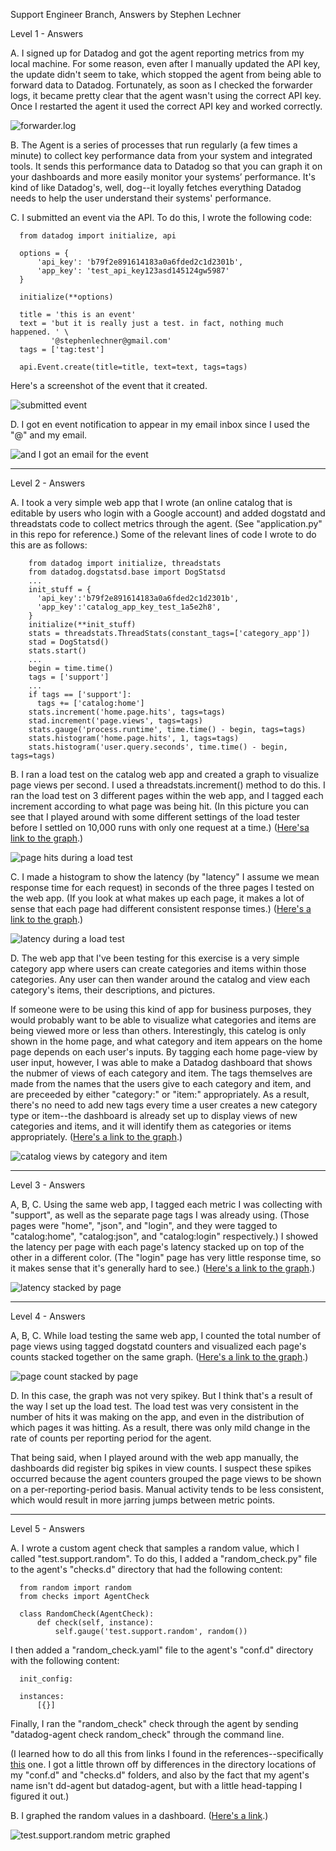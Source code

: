 Support Engineer Branch, Answers by Stephen Lechner


Level 1 - Answers

  A. I signed up for Datadog and got the agent reporting metrics from my local machine. For some reason, even after I manually updated the API key, the update didn't seem to take, which stopped the agent from being able to forward data to Datadog. Fortunately, as soon as I checked the forwarder logs, it became pretty clear that the agent wasn't using the correct API key. Once I restarted the agent it used the correct API key and worked correctly.
  
  ![forwarder.log](https://cloud.githubusercontent.com/assets/12688271/11882907/70251712-a4dd-11e5-9a39-f76f36d1d0b2.png "Forwarder logs!")

  B. The Agent is a series of processes that run regularly (a few times a minute) to collect key performance data from your system and integrated tools. It sends this performance data to Datadog so that you can graph it on your dashboards and more easily monitor your systems’ performance. It's kind of like Datadog's, well, dog--it loyally fetches everything Datadog needs to help the user understand their systems' performance. 
  
  C. I submitted an event via the API. To do this, I wrote the following code:
  
      from datadog import initialize, api
    
      options = {
          'api_key': 'b79f2e891614183a0a6fded2c1d2301b',
          'app_key': 'test_api_key123asd145124gw5987'
      }
      
      initialize(**options)
      
      title = 'this is an event'
      text = 'but it is really just a test. in fact, nothing much happened. ' \
             '@stephenlechner@gmail.com'
      tags = ['tag:test']
      
      api.Event.create(title=title, text=text, tags=tags)
  
  Here's a screenshot of the event that it created.
  
  ![submitted event](https://cloud.githubusercontent.com/assets/12688271/11882944/9f2fbca6-a4dd-11e5-9f5e-18f68cfbe15e.png "I submitted an event via the API!")
  
  D. I got en event notification to appear in my email inbox since I used the "@" and my email.
  
  ![and I got an email for the event](https://cloud.githubusercontent.com/assets/12688271/11882947/a31c6f3a-a4dd-11e5-9577-3dbfe913a59c.png "And I got an email for the event!")
  
___
  
Level 2 - Answers
  
  A. I took a very simple web app that I wrote (an online catalog that is editable by users who login with a Google account) and added dogstatd and threadstats code to collect metrics through the agent. (See "application.py" in this repo for reference.) Some of the relevant lines of code I wrote to do this are as follows:

        from datadog import initialize, threadstats
        from datadog.dogstatsd.base import DogStatsd
        ...
        init_stuff = {
          'api_key':'b79f2e891614183a0a6fded2c1d2301b',
          'app_key':'catalog_app_key_test_1a5e2h8',
        }
        initialize(**init_stuff)
        stats = threadstats.ThreadStats(constant_tags=['category_app'])
        stad = DogStatsd()
        stats.start()
        ...
        begin = time.time()
        tags = ['support']
        ...
        if tags == ['support']:
          tags += ['catalog:home']
        stats.increment('home.page.hits', tags=tags)
        stad.increment('page.views', tags=tags)
        stats.gauge('process.runtime', time.time() - begin, tags=tags)
        stats.histogram('home.page.hits', 1, tags=tags)
        stats.histogram('user.query.seconds', time.time() - begin, tags=tags)
  
  B. I ran a load test on the catalog web app and created a graph to visualize page views per second. I used a threadstats.increment() method to do this. I ran the load test on 3 different pages within the web app, and I tagged each increment according to what page was being hit. (In this picture you can see that I played around with some different settings of the load tester before I settled on 10,000 runs with only one request at a time.) ([Here'sa link to the graph](https://app.datadoghq.com/dash/87624/testdashboard1?live=true&page=0&is_auto=false&from_ts=1450391365376&to_ts=1450394965376&tile_size=m&fullscreen=69915825).)
  
  ![page hits during a load test](https://cloud.githubusercontent.com/assets/12688271/11882962/b6b380a6-a4dd-11e5-9b54-3e19c96a4da2.png "page hit counts during a load test")
  
  C. I made a histogram to show the latency (by "latency" I assume we mean response time for each request) in seconds of the three pages I tested on the web app. (If you look at what makes up each page, it makes a lot of sense that each page had different consistent response times.) ([Here's a link to the graph](https://app.datadoghq.com/dash/87624/testdashboard1?live=true&page=0&is_auto=false&from_ts=1450390898013&to_ts=1450394498013&tile_size=m&fullscreen=69982587).)
  
  ![latency during a load test](https://cloud.githubusercontent.com/assets/12688271/11884943/49c91df8-a4eb-11e5-8443-f85a78b575a4.png "latency during a load test")
  
  D. The web app that I've been testing for this exercise is a very simple category app where users can create categories and items within those categories. Any user can then wander around the catalog and view each category's items, their descriptions, and pictures.
  
  If someone were to be using this kind of app for business purposes, they would probably want to be able to visualize what categories and items are being viewed more or less than others. Interestingly, this catelog is only shown in the home page, and what category and item appears on the home page depends on each user's inputs. By tagging each home page-view by user input, however, I was able to make a Datadog dashboard that shows the nubmer of views of each category and item. The tags themselves are made from the names that the users give to each category and item, and are preceeded by either "category:" or "item:" appropriately. As a result, there's no need to add new tags every time a user creates a new category type or item--the dashboard is already set up to display views of new categories and items, and it will identify them as categories or items appropriately. 
  ([Here's a link to the graph](https://app.datadoghq.com/dash/87624/testdashboard1?live=true&page=0&is_auto=false&from_ts=1450367730855&to_ts=1450454130855&tile_size=m&fullscreen=70053119).)
  
  ![catalog views by category and item](https://cloud.githubusercontent.com/assets/12688271/11901462/bd06eadc-a579-11e5-8c6c-22c416464a68.png "catalog views by category and item")
  
___
  
Level 3 - Answers

  A, B, C. Using the same web app, I tagged each metric I was collecting with "support", as well as the separate page tags I was already using. (Those pages were "home", "json", and "login", and they were tagged to "catalog:home", "catalog:json", and "catalog:login" respectively.) I showed the latency per page with each page's latency stacked up on top of the other in a different color. (The "login" page has very little response time, so it makes sense that it's generally hard to see.) ([Here's a link to the graph](https://app.datadoghq.com/dash/87624/testdashboard1?live=false&page=0&is_auto=false&from_ts=1450381314000&to_ts=1450381869000&tile_size=m&fullscreen=69986319).)
  
  ![latency stacked by page](https://cloud.githubusercontent.com/assets/12688271/11882988/d274563a-a4dd-11e5-9f49-828f2a2aebdc.png "latency stacked by page")
  
___

Level 4 - Answers

  A, B, C. While load testing the same web app, I counted the total number of page views using tagged dogstatd counters and visualized each page's counts stacked together on the same graph. ([Here's a link to the graph](https://app.datadoghq.com/dash/87624/testdashboard1?live=true&page=0&is_auto=false&from_ts=1450391166821&to_ts=1450394766821&tile_size=m&fullscreen=69988481).)
  
  ![page count stacked by page](https://cloud.githubusercontent.com/assets/12688271/11882993/d58ac8ea-a4dd-11e5-83d1-d03c0c5d6d30.png "page count stacked by page")
  
  D. In this case, the graph was not very spikey. But I think that's a result of the way I set up the load test. The load test was very consistent in the number of hits it was making on the app, and even in the distribution of which pages it was hitting. As a result, there was only mild change in the rate of counts per reporting period for the agent. 
  
  That being said, when I played around with the web app manually, the dashboards did register big spikes in view counts. I suspect these spikes occurred because the agent counters grouped the page views to be shown on a per-reporting-period basis. Manual activity tends to be less consistent, which would result in more jarring jumps between metric points. 
  
___

Level 5 - Answers

  A. I wrote a custom agent check that samples a random value, which I called "test.support.random". To do this, I added a "random_check.py" file to the agent's "checks.d" directory that had the following content:
  
      from random import random
      from checks import AgentCheck
      
      class RandomCheck(AgentCheck):
          def check(self, instance):
              self.gauge('test.support.random', random())
  
  I then added a "random_check.yaml" file to the agent's "conf.d" directory with the following content:
  
      init_config:
      
      instances:
          [{}]
  
  Finally, I ran the "random_check" check through the agent by sending "datadog-agent check random_check" through the command line.
  
  (I learned how to do all this from links I found in the references--specifically [this](http://docs.datadoghq.com/guides/agent_checks/) one. I got a little thrown off by differences in the directory locations of my "conf.d" and "checks.d" folders, and also by the fact that my agent's name isn't dd-agent but datadog-agent, but with a little head-tapping I figured it out.)
  
  B. I graphed the random values in a dashboard. ([Here's a link](https://app.datadoghq.com/dash/87624/testdashboard1?live=true&page=0&is_auto=false&from_ts=1450321008040&to_ts=1450407408040&tile_size=m&fullscreen=70006677).)
  
  ![test.support.random metric graphed](https://cloud.githubusercontent.com/assets/12688271/11888347/5fe30382-a50a-11e5-8d14-96d3cb577db6.png "test.support.random graphed")
  
